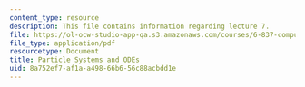 ```yaml
---
content_type: resource
description: This file contains information regarding lecture 7.
file: https://ol-ocw-studio-app-qa.s3.amazonaws.com/courses/6-837-computer-graphics-fall-2012/8a752ef7af1aa49866b656c88acbdd1e_MIT6_837F12_Lec07.pdf
file_type: application/pdf
resourcetype: Document
title: Particle Systems and ODEs
uid: 8a752ef7-af1a-a498-66b6-56c88acbdd1e
---
```

